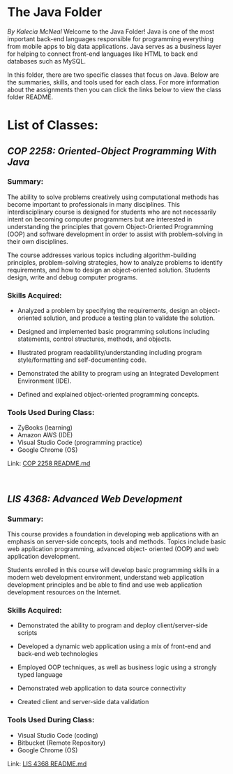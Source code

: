 # The Java Folder 
<em> By Kalecia McNeal</em>
Welcome to the Java Folder! Java is one of the most important back-end languages responsible for programming everything from mobile apps to big data applications. Java serves as a business layer for helping to connect front-end languages like HTML to back end databases such as MySQL. 

In this folder, there are two specific classes that focus on Java. Below are the summaries, skills, and tools used for each class. For more information about the assignments then you can click the links below to view the class folder README.

# List of Classes: 
## <em>COP 2258: Oriented-Object Programming With Java</em>
### Summary: 
The ability to solve problems creatively using computational methods has become important to professionals in many disciplines. This interdisciplinary course is designed for students who are not necessarily intent on becoming computer programmers but are interested in understanding the principles that govern Object-Oriented Programming (OOP) and software development in order to assist with problem-solving in their own disciplines.

The course addresses various topics including algorithm-building principles, problem-solving strategies, how to analyze problems to identify requirements, and how to design an object-oriented solution.  Students design, write and debug computer programs. <br>

### Skills Acquired:  
- Analyzed a problem by specifying the requirements, design an object-oriented solution, and produce a testing plan to validate the solution.

- Designed and implemented basic programming solutions including statements, control structures, methods, and objects.

- Illustrated program readability/understanding including program style/formatting and self-documenting code.

- Demonstrated the ability to program using an Integrated Development Environment (IDE).

- Defined and explained object-oriented programming concepts.

### Tools Used During Class: 
- ZyBooks (learning)
- Amazon AWS (IDE)
- Visual Studio Code (programming practice)
- Google Chrome (OS)

Link: [COP 2258 README.md](COP-2258/README.md "My COP 2558 README file")

<br>

## <em>LIS 4368: Advanced Web Development</em>
### Summary: 
This course provides a foundation in developing web applications with an emphasis on server-side
concepts, tools and methods. Topics include basic web application programming, advanced object-
oriented (OOP) and web application development.

Students enrolled in this course will develop basic programming skills in a modern web development
environment, understand web application development principles and be able to find and use web
application development resources on the Internet.


### Skills Acquired:  
- Demonstrated the ability to program and deploy client/server-side scripts

- Developed a dynamic web application using a mix of front-end and back-end web technologies

- Employed OOP techniques, as well as business logic using a strongly typed language

- Demonstrated web application to data source connectivity

- Created client and server-side data validation

### Tools Used During Class: 
- Visual Studio Code (coding)
- Bitbucket (Remote Repository)
- Google Chrome (OS)

Link: [LIS 4368 README.md](LIS-4368/README.md "My LIS 4368 README file")
